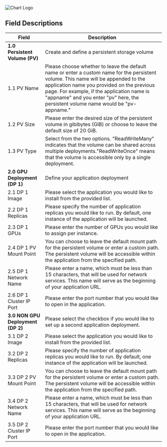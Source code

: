 ![Chart Logo](https://robert-datacare.github.io/datacare-chart/logo.png)

## Field Descriptions

| Field                         | Description                                                                                                                                                                                                                   |
|-------------------------------|-------------------------------------------------------------------------------------------------------------------------------------------------------------------------------------------------------------------------------|
| **1.0 Persistent Volume (PV)**   | Create and define a persistent storage volume                                                                                                                                                                                 |
| 1.1 PV Name                   | Please choose whether to leave the default name or enter a custom name for the persistent volume. This name will be appended to the application name you provided on the previous page. For example, if the application name is "appname" and you enter "pv" here, the persistent volume name would be "pv-appname."  |
| 1.2 PV Size                   | Please enter the desired size of the persistent volume in gibibytes (GiB) or choose to leave the default size of 20 GiB.                                                                                                      |
| 1.3 PV Type                   | Select from the two options. "ReadWriteMany" indicates that the volume can be shared across multiple deployments."ReadWriteOnce" means that the volume is accessible only by a single deployment.         |
| **2.0 GPU Deployment (DP 1)**     | Define your application deployment                                                                                                                                                                                             |
| 2.1 DP 1 Image                | Please select the application you would like to install from the provided list.                                                                                                                                              |
| 2.2 DP 1 Replicas             | Please specify the number of application replicas you would like to run. By default, one instance of the application will be launched.                                                                                        |
| 2.3 DP 1 GPUs                 | Please enter the number of GPUs you would like to assign per instance.                                                                                                                                                        |
| 2.4 DP 1 PV Mount Point       | You can choose to leave the default mount path for the persistent volume or enter a custom path. The persistent volume will be accessible within the application from the specified path.                                      |
| 2.5 DP 1 Network Name         | Please enter a name, which must be less than 15 characters, that will be used for network services. This name will serve as the beginning of your application URL.                                                            |
| 2.6 DP 1 Cluster IP Port      | Please enter the port number that you would like to open in the application.                                                                                                                                                  |
| **3.0 NON GPU Deployment (DP 2)** | Please select the checkbox if you would like to set up a second application deployment.                                                                                                                                       |
| 3.1 DP 2 Image                | Please select the application you would like to install from the provided list.                                                                                                                                              |
| 3.2 DP 2 Replicas             | Please specify the number of application replicas you would like to run. By default, one instance of the application will be launched.                                                                                        |
| 3.3 DP 2 PV Mount Point       | You can choose to leave the default mount path for the persistent volume or enter a custom path. The persistent volume will be accessible within the application from the specified path.                                      |
| 3.4 DP 2 Network Name         | Please enter a name, which must be less than 15 characters, that will be used for network services. This name will serve as the beginning of your application URL.                                                            |
| 3.5 DP 2 Cluster IP Port      | Please enter the port number that you would like to open in the application.                                                                                                                                                  |

